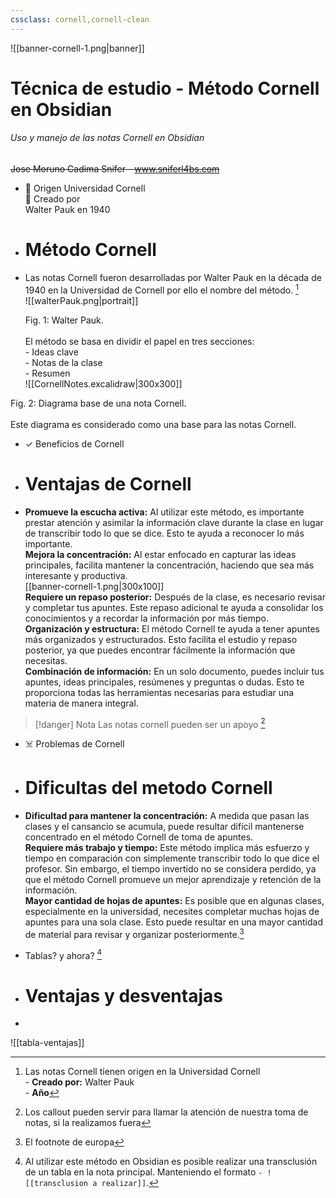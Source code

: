 ```yaml
---
cssclass: cornell,cornell-clean
---
```


![[banner-cornell-1.png|banner]]
# Técnica de estudio - Método Cornell en Obsidian
###### Uso y manejo de las notas Cornell en Obsidian 
~~Jose Moruno Cadima Snifer - www.sniferl4bs.com~~

- 📌 Origen Universidad Cornell<br>
📌 Creado por <br>Walter Pauk en 1940

- # Método Cornell
- Las notas Cornell fueron desarrolladas por Walter Pauk en la década de 1940 en la Universidad de Cornell por ello el nombre del método. [^Info] <br>![[walterPauk.png|portrait]]<figcaption>Fig. 1: Walter Pauk.</figcaption><br>
El método se basa en dividir el papel en tres secciones: <br>- Ideas clave<br>- Notas de la clase<br>- Resumen<br>
![[CornellNotes.excalidraw|300x300]]
<figcaption>Fig. 2: Diagrama base de una nota Cornell.</figcaption><br> Este diagrama es considerado como una base para las notas Cornell.

- ✓ Beneficios  de  Cornell
- # Ventajas de Cornell 
- **Promueve la escucha activa:** Al utilizar este método, es importante prestar atención y asimilar la información clave durante la clase en lugar de transcribir todo lo que se dice. Esto te ayuda a reconocer lo más importante. <br>
 **Mejora la concentración:** Al estar enfocado en capturar las ideas principales, facilita mantener la concentración, haciendo que sea más interesante y productiva. 
 <br>[[banner-cornell-1.png|300x100]]
 <br>**Requiere un repaso posterior:** Después de la clase, es necesario revisar y completar tus apuntes. Este repaso adicional te ayuda a consolidar los conocimientos y a recordar la información por más tiempo. <br>
**Organización y estructura:** El método Cornell te ayuda a tener apuntes más organizados y estructurados. Esto facilita el estudio y repaso posterior, ya que puedes encontrar fácilmente la información que necesitas. <br>
**Combinación de información:** En un solo documento, puedes incluir tus apuntes, ideas principales, resúmenes y preguntas o dudas. Esto te proporciona todas las herramientas necesarias para estudiar una materia de manera integral.


> [!danger] Nota 
> Las notas cornell pueden ser un apoyo [^Callout]


- ☠️ Problemas de Cornell
- # Dificultas del metodo Cornell
- **Dificultad para mantener la concentración:** A medida que pasan las clases y el cansancio se acumula, puede resultar difícil mantenerse concentrado en el método Cornell de toma de apuntes.  <br>
**Requiere más trabajo y tiempo:** Este método implica más esfuerzo y tiempo en comparación con simplemente transcribir todo lo que dice el profesor. Sin embargo, el tiempo invertido no se considera perdido, ya que el método Cornell promueve un mejor aprendizaje y retención de la información.<br>
**Mayor cantidad de hojas de apuntes:** Es posible que en algunas clases, especialmente en la universidad, necesites completar muchas hojas de apuntes para una sola clase. Esto puede resultar en una mayor cantidad de material para revisar y organizar posteriormente.[^2]

- Tablas? y ahora? [^3]
- # Ventajas y  desventajas 
- 
![[tabla-ventajas]]

[^Info]: Las notas Cornell tienen origen en la Universidad Cornell<BR> - **Creado por:** Walter Pauk <br>- **Año**
[^Callout]: Los callout pueden servir para llamar la atención de nuestra toma de notas, si la realizamos fuera
[^2]: El footnote de europa
[^3]: Al utilizar este método en Obsidian es posible realizar una transclusión de un tabla en la nota principal. Manteniendo el formato `- ![[transclusion a realizar]]`.